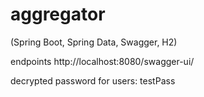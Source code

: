 # aggregator 
(Spring Boot, Spring Data, Swagger, H2)

endpoints http://localhost:8080/swagger-ui/

decrypted password for users: testPass
